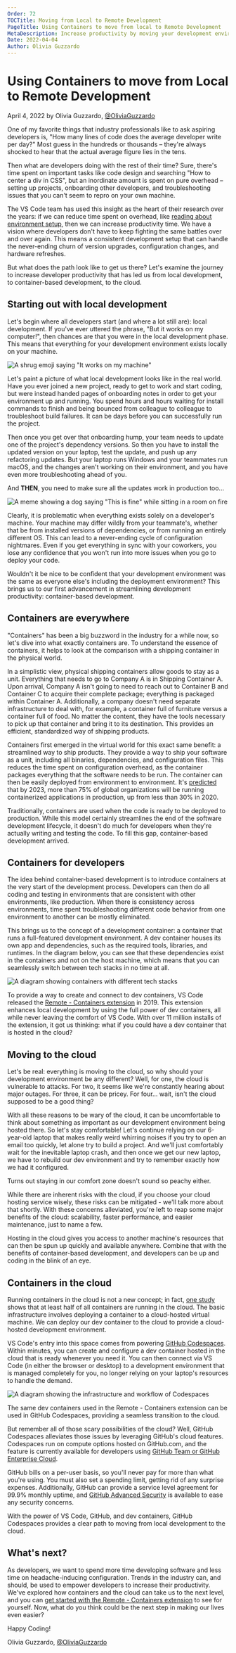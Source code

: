 ```yaml
---
Order: 72
TOCTitle: Moving from Local to Remote Development
PageTitle: Using Containers to move from local to Remote Development
MetaDescription: Increase productivity by moving your development environment from local, to containers, to the cloud.
Date: 2022-04-04
Author: Olivia Guzzardo
---
```


# Using Containers to move from Local to Remote Development

April 4, 2022 by Olivia Guzzardo, [@OliviaGuzzardo](https://twitter.com/OliviaGuzzardo)

One of my favorite things that industry professionals like to ask aspiring developers is, "How many lines of code does the average developer write per day?" Most guess in the hundreds or thousands – they're always shocked to hear that the actual average figure lies in the tens.

Then what are developers doing with the rest of their time? Sure, there's time spent on important tasks like code design and searching "How to center a div in CSS", but an inordinate amount is spent on pure overhead – setting up projects, onboarding other developers, and troubleshooting issues that you can't seem to repro on your own machine.

The VS Code team has used this insight as the heart of their research over the years: if we can reduce time spent on overhead, like [reading about environment setup](https://code.visualstudio.com/blogs/2022/03/08/the-tutorial-problem), then we can increase productivity time. We have a vision where developers don't have to keep fighting the same battles over and over again. This means a consistent development setup that can handle the never-ending churn of version upgrades, configuration changes, and hardware refreshes.

But what does the path look like to get us there? Let's examine the journey to increase developer productivity that has led us from local development, to container-based development, to the cloud.

## Starting out with local development

Let's begin where all developers start (and where a lot still are): local development. If you've ever uttered the phrase, "But it works on my computer!", then chances are that you were in the local development phase. This means that everything for your development environment exists locally on your machine.

![A shrug emoji saying "It works on my machine"](it-works-on-my-machine.png)

Let's paint a picture of what local development looks like in the real world. Have you ever joined a new project, ready to get to work and start coding, but were instead handed pages of onboarding notes in order to get your environment up and running. You spend hours and hours waiting for install commands to finish and being bounced from colleague to colleague to troubleshoot build failures. It can be days before you can successfully run the project.

Then once you get over that onboarding hump, your team needs to update one of the project's dependency versions. So then you have to install the updated version on your laptop, test the update, and push up any refactoring updates. But your laptop runs Windows and your teammates run macOS, and the changes aren't working on their environment, and you have even more troubleshooting ahead of you.

And **THEN**, you need to make sure all the updates work in production too...

![A meme showing a dog saying "This is fine" while sitting in a room on fire](this-is-fine-meme.png)

Clearly, it is problematic when everything exists solely on a developer's machine. Your machine may differ wildly from your teammate's, whether that be from installed versions of dependencies, or from running an entirely different OS. This can lead to a never-ending cycle of configuration nightmares. Even if you get everything in sync with your coworkers, you lose any confidence that you won't run into more issues when you go to deploy your code.

Wouldn't it be nice to be confident that your development environment was the same as everyone else's including the deployment environment? This brings us to our first advancement in streamlining development productivity: container-based development.

## Containers are everywhere

"Containers" has been a big buzzword in the industry for a while now, so let's dive into what exactly containers are. To understand the essence of containers, it helps to look at the comparison with a shipping container in the physical world.

In a simplistic view, physical shipping containers allow goods to stay as a unit. Everything that needs to go to Company A is in Shipping Container A. Upon arrival, Company A isn't going to need to reach out to Container B and Container C to acquire their complete package; everything is packaged within Container A. Additionally, a company doesn't need separate infrastructure to deal with, for example, a container full of furniture versus a container full of food. No matter the content, they have the tools necessary to pick up that container and bring it to its destination. This provides an efficient, standardized way of shipping products.

Containers first emerged in the virtual world for this exact same benefit: a streamlined way to ship products. They provide a way to ship your software as a unit, including all binaries, dependencies, and configuration files.  This reduces the time spent on configuration overhead, as the container packages everything that the software needs to be run. The container can then be easily deployed from environment to environment. It's [predicted](https://www.gartner.com/en/newsroom/press-releases/2020-06-25-gartner-forecasts-strong-revenue-growth-for-global-co) that by 2023, more than 75% of global organizations will be running containerized applications in production, up from less than 30% in 2020.

Traditionally, containers are used when the code is ready to be deployed to production. While this model certainly streamlines the end of the software development lifecycle, it doesn't do much for developers when they're actually writing and testing the code. To fill this gap, container-based development arrived.

## Containers for developers

The idea behind container-based development is to introduce containers at the very start of the development process.  Developers can then do all coding and testing in environments that are consistent with other environments, like production. When there is consistency across environments, time spent troubleshooting different code behavior from one environment to another can be mostly eliminated.

This brings us to the concept of a development container: a container that runs a full-featured development environment. A dev container houses its own app and dependencies, such as the required tools, libraries, and runtimes. In the diagram below, you can see that these dependencies exist in the containers and not on the host machine, which means that you can seamlessly switch between tech stacks in no time at all.

![A diagram showing containers with different tech stacks](container-diagram.png)

To provide a way to create and connect to dev containers, VS Code released the [Remote -  Containers extension](https://marketplace.visualstudio.com/items?itemName=ms-vscode-remote.remote-containers) in 2019. This extension enhances local development by using the full power of dev containers, all while never leaving the comfort of VS Code. With over 11 million installs of the extension, it got us thinking: what if you could have a dev container that is hosted in the cloud?

## Moving to the cloud

Let's be real: everything is moving to the cloud, so why should your development environment be any different? Well, for one, the cloud is vulnerable to attacks. For two, it seems like we're constantly hearing about major outages. For three, it can be pricey. For four… wait, isn't the cloud supposed to be a good thing?

With all these reasons to be wary of the cloud, it can be uncomfortable to think about something as important as our development environment being hosted there.  So let's stay comfortable! Let's continue relying on our 6-year-old laptop that makes really weird whirring noises if you try to open an email too quickly, let alone try to build a project. And we'll just comfortably wait for the inevitable laptop crash, and then once we get our new laptop, we have to rebuild our dev environment and try to remember exactly how we had it configured.

Turns out staying in our comfort zone doesn't sound so peachy either.

While there are inherent risks with the cloud, if you choose your cloud hosting service wisely, these risks can be mitigated - we'll talk more about that shortly. With these concerns alleviated, you're left to reap some major benefits of the cloud: scalability, faster performance, and easier maintenance, just to name a few.

Hosting in the cloud gives you access to another machine's resources that can then be spun up quickly and available anywhere. Combine that with the benefits of container-based development, and developers can be up and coding in the blink of an eye.

## Containers in the cloud

Running containers in the cloud is not a new concept; in fact, [one study](https://www.datadoghq.com/container-report/?utm_source=SocialMedia&utm_medium=Twitter&utm_campaign=OrganicPosting-containerreport) shows that at least half of all containers are running in the cloud. The basic infrastructure involves deploying a container to a cloud-hosted virtual machine. We can deploy our dev container to the cloud to provide a cloud-hosted development environment.

VS Code's entry into this space comes from powering [GitHub Codespaces](https://github.com/features/codespaces). Within minutes, you can create and configure a dev container hosted in the cloud that is ready whenever you need it. You can then connect via VS Code (in either the browser or desktop) to a development environment that is managed completely for you, no longer relying on your laptop's resources to handle the demand.

![A diagram showing the infrastructure and workflow of Codespaces](codespaces-diagram.png)

The same dev containers used in the Remote - Containers extension can be used in GitHub Codespaces, providing a seamless transition to the cloud.

But remember all of those scary possibilities of the cloud? Well, GitHub Codespaces alleviates those issues by leveraging GitHub's cloud features. Codespaces run on compute options hosted on GitHub.com, and the feature is currently available for developers using [GitHub Team or GitHub Enterprise Cloud](https://docs.github.com/get-started/learning-about-github/githubs-products).

GitHub bills on a per-user basis, so you'll never pay for more than what you're using. You must also set a spending limit, getting rid of any surprise expenses. Additionally, GitHub can provide a service level agreement for 99.9% monthly uptime, and [GitHub Advanced Security](https://docs.github.com/get-started/learning-about-github/about-github-advanced-security) is available to ease any security concerns.

With the power of VS Code, GitHub, and dev containers, GitHub Codespaces provides a clear path to moving from local development to the cloud.

## What's next?

As developers, we want to spend more time developing software and less time on headache-inducing configuration. Trends in the industry can, and should, be used to empower developers to increase their productivity. We've explored how containers and the cloud can take us to the next level, and you can [get started with the Remote - Containers extension](https://code.visualstudio.com/docs/remote/containers) to see for yourself. Now, what do you think could be the next step in making our lives even easier?

Happy Coding!

Olivia Guzzardo, [@OliviaGuzzardo](https://twitter.com/OliviaGuzzardo)
